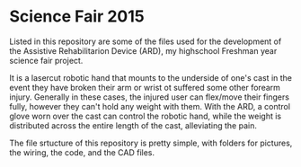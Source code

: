 # Science Fair 2015
Listed in this repository are some of the files used for the development of the Assistive Rehabilitarion Device (ARD), my highschool Freshman year science fair project.

It is a lasercut robotic hand that mounts to the underside of one's cast in the event they have broken their arm or wrist ot suffered some other forearm injury. Generally in these cases, the injured user can flex/move their fingers fully, however they can't hold any weight with them. With the ARD, a control glove worn over the cast can control the robotic hand, while the weight is distributed across the entire length of the cast, alleviating the pain.

The file srtucture of this repository is pretty simple, with folders for pictures, the wiring, the code, and the CAD files.
